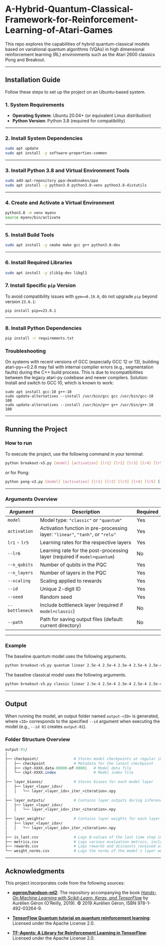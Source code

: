 # A-Hybrid-Quantum-Classical-Framework-for-Reinforcement-Learning-of-Atari-Games
This repo explores the capabilities of hybrid quantum-classical models based on variational quantum algorithms (VQAs) in high dimensional reinforcement learning (RL) environments such as the Atari 2600 classics Pong and Breakout.

---

## Installation Guide

Follow these steps to set up the project on an Ubuntu-based system.

### 1. System Requirements
- **Operating System**: Ubuntu 20.04+ (or equivalent Linux distribution)
- **Python Version**: Python 3.8 (required for compatibility)

---

### 2. Install System Dependencies
```bash
sudo apt update
sudo apt install -y software-properties-common
```

---

### 3. Install Python 3.8 and Virtual Environment Tools
```bash
sudo add-apt-repository ppa:deadsnakes/ppa
sudo apt install -y python3.8 python3.8-venv python3.8-distutils
```

---

### 4. Create and Activate a Virtual Environment
```bash
python3.8 -m venv myenv
source myenv/bin/activate
```

---

### 5. Install Build Tools
```bash
sudo apt install -y cmake make gcc g++ python3.8-dev
```

---

### 6. Install Required Libraries
```bash
sudo apt install -y zlib1g-dev libgl1
```

### 7. Install Specific `pip` Version
To avoid compatibility issues with `gym==0.19.0`, do not upgrade `pip` beyond version `23.0.1`:
```bash
pip install pip==23.0.1
```

---

### 8. Install Python Dependencies
```bash
pip install -r requirements.txt
```

### Troubleshooting
On systems with recent versions of GCC (especially GCC 12 or 13), building atari-py==0.2.6 may fail with internal compiler errors (e.g., segmentation faults) during the C++ build process. This is due to incompatibilities between the legacy atari-py codebase and newer compilers.
Solution: Install and switch to GCC 10, which is known to work:
```
sudo apt install gcc-10 g++-10
sudo update-alternatives --install /usr/bin/gcc gcc /usr/bin/gcc-10 100
sudo update-alternatives --install /usr/bin/g++ g++ /usr/bin/g++-10 100
```

---

## Running the Project

### How to run
To execute the project, use the following command in your terminal:
```bash
python breakout-v5.py [model] [activation] [lr1] [lr2] [lr3] [lr4] [lr5] [--lr6 LR6] --n_qubits N_QUBITS --n_layers N_LAYERS --scaling SCALING --id ID --seed SEED [--bottleneck {0,1}] [--path PATH]
```
or for Pong:
```bash
python pong-v3.py [model] [activation] [lr1] [lr2] [lr3] [lr4] [lr5] [--lr6 LR6] --n_qubits N_QUBITS --n_layers N_LAYERS --scaling SCALING --id ID --seed SEED [--bottleneck {0,1}] [--path PATH]
```

---

### Arguments Overview

| Argument            | Description                                           | Required |
|---------------------|-------------------------------------------------------|----------|
| `model`             | Model type: `"classic"` or `"quantum"`                | Yes      |
| `activation`        | Activation function in pre-processing layer: `"linear"`, `"tanh"`, or `"relu"` | Yes      |
| `lr1` - `lr5`       | Learning rates for the respective layers              | Yes      |
| `--lr6`             | Learning rate for the post-processing layer (required if `model=quantum`) | No       |
| `--n_qubits`        | Number of qubits in the PQC                          | Yes      |
| `--n_layers`        | Number of layers in the PQC                         | Yes      |
| `--scaling`         | Scaling applied to rewards                          | Yes      |
| `--id`              | Unique 2-digit ID                                    | Yes      |
| `--seed`            | Random seed                                          | Yes      |
| `--bottleneck`      | Include bottleneck layer (required if `model=classic`) | No       |
| `--path`            | Path for saving output files (default: current directory) | No       |

---

### Example
The baseline quantum model uses the following arguments.
```bash
python breakout-v5.py quantum linear 2.5e-4 2.5e-4 2.5e-4 2.5e-4 2.5e-4 --lr6 2.5e-4 --n_qubits 4 --n_layers 4 --scaling 0 --id 01 --seed 01
```

The baseline classical model uses the following arguments.
```bash
python breakout-v5.py classic linear 2.5e-4 2.5e-4 2.5e-4 2.5e-4 2.5e-4 --n_qubits 4 --n_layers 4 --scaling 0 --bottleneck 1 --id 01 --seed 01
```
---

## Output
When running the model, an output folder named `output-<ID>` is generated, where `<ID>` corresponds to the specified `--id` argument when executing the model (e.g., `--id 01` creates `output-01`).

### Folder Structure Overview
```perl
output-01/
│
├── checkpoint/                # Stores model checkpoints at regular intervals
│   ├── checkpoint             # Metadata for the latest checkpoint
│   ├── ckpt-XXXX.data-00000-of-00001   # Model data file
│   └── ckpt-XXXX.index                 # Model index file
│
├── layer_biases/              # Stores biases for each model layer
│   ├── layer_<layer_idx>/
│   │   └── layer_<layer_idx>_iter_<iteration>.npy
│
├── layer_outputs/             # Contains layer outputs during inference
│   ├── layer_<layer_idx>/
│   │   └── layer_<layer_idx>_iter_<iteration>.npy
│
├── layer_weights/             # Contains layer weights for each layer
│   ├── layer_<layer_idx>/
│   │   └── layer_<layer_idx>_iter_<iteration>.npy
│
├── is_last.csv                # Logs Q-values of the last time step in each episode
├── metrics.csv                # Logs various evaluation metrics, including rewards and episode lengths
├── rewards.csv                # Logs rewards and discounts received at each time step
└── weight_norms.csv           # Logs the norms of the model's layer weights
```

---

## Acknowledgments

This project incorporates code from the following sources:

- **[ageron/handson-ml2](https://github.com/ageron/handson-ml2/blob/master/18_reinforcement_learning.ipynb)**: The repository accompanying the book *[Hands-On Machine Learning with Scikit-Learn, Keras, and TensorFlow](https://www.oreilly.com/library/view/hands-on-machine-learning/9781492032632/)* by Aurélien Géron (O’Reilly, 2019). © 2019 Aurélien Géron, ISBN 978-1-492-03264-9.

- **[TensorFlow Quantum tutorial on quantum reinforcement learning](https://github.com/tensorflow/quantum/blob/master/docs/tutorials/quantum_reinforcement_learning.ipynb)**: Licensed under the Apache License 2.0.

- **[TF-Agents: A Library for Reinforcement Learning in TensorFlow](https://github.com/tensorflow/agents)**: Licensed under the Apache License 2.0.
